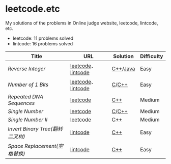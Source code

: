 # leetcode.etc

My solutions of the problems in Online judge website, leetcode, lintcode, etc.

* leetcode: 11 problems solved
* lintcode: 16 problems solved

| Title | URL | Solution | Difficulty |
|---| ----- | -------- | ---------- |
|*Reverse Integer*|[leetcode](https://leetcode.com/problems/reverse-integer/)、[lintcode](http://www.lintcode.com/zh-cn/problem/reverse-integer/)| [C++](./leetcode-lintcode/reverse-integer/reverse-integer.cpp)/[Java](./leetcode-lintcode/reverse-integer/reverse-integer.java)|Easy|
|*Number of 1 Bits*|[leetcode](https://oj.leetcode.com/problems/number-of-1-bits/)、[lintcode](http://www.lintcode.com/zh-cn/problem/count-1-in-binary/)| [C](./leetcode-lintcode/number-of-1-bits/number-of-1-bits.c)/[C++](./leetcode-lintcode/number-of-1-bits/number-of-1-bits.cpp)|Easy|
|*Repeated DNA Sequences*|[leetcode](https://oj.leetcode.com/problems/repeated-dna-sequences/)| [C++](./leetcode-lintcode/repeated-dna-sequences/repeated-dna-sequences.cpp)|Medium|
|*Single Number*|[leetcode](https://oj.leetcode.com/problems/single-number/)| [C](./leetcode-lintcode/single-number/single-number.c)/[C++](./leetcode-lintcode/single-number/single-number.cpp)|Medium|
|*Single Number II*|[leetcode](https://oj.leetcode.com/problems/single-number-ii/)| [C++](./leetcode-lintcode/single-number/single-number-ii.cpp)|Medium|
|*Invert Binary Tree(翻转二叉树)*|[lintcode](http://www.lintcode.com/en/problem/invert-binary-tree/)| [C++](./leetcode-lintcode/number-of-1-bits/number-of-1-bits.cpp)|Easy|
|*Space Replacement(空格替换)*|[lintcode](http://www.lintcode.com/zh-cn/problem/space-replacement/)| [C++](./leetcode-lintcode/space-replacement/space-replacement.cpp)|Easy|
